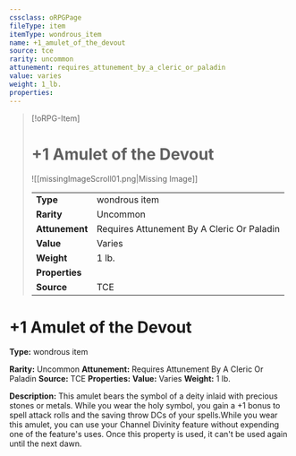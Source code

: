 ```yaml
---
cssclass: oRPGPage
fileType: item
itemType: wondrous_item
name: +1_amulet_of_the_devout
source: tce
rarity: uncommon
attunement: requires_attunement_by_a_cleric_or_paladin
value: varies
weight: 1_lb.
properties:
---
```

> [!oRPG-Item]
> # +1 Amulet of the Devout
> ![[missingImageScroll01.png|Missing Image]]
>
> |  |   |
> |:--|---|
> |**Type** | wondrous item |
> |**Rarity** | Uncommon |
> | **Attunement** | Requires Attunement By A Cleric Or Paladin |
> | **Value** | Varies |
>  | **Weight**| 1 lb. |
>  |**Properties** |  |
> | **Source** | TCE |

#  +1 Amulet of the Devout
**Type:** wondrous item

**Rarity:** Uncommon
**Attunement:** Requires Attunement By A Cleric Or Paladin
**Source:** TCE
**Properties:**
**Value:** Varies
**Weight:** 1 lb.

**Description:** This amulet bears the symbol of a deity inlaid with precious stones or metals. While you wear the holy symbol, you gain a +1 bonus to spell attack rolls and the saving throw DCs of your spells.While you wear this amulet, you can use your Channel Divinity feature without expending one of the feature&#39;s uses. Once this property is used, it can&#39;t be used again until the next dawn.



